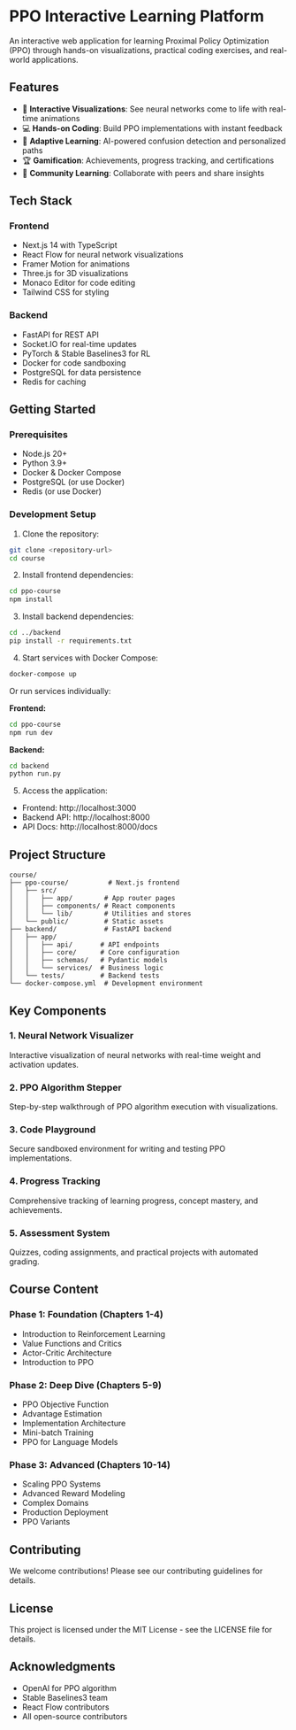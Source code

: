 # PPO Interactive Learning Platform

An interactive web application for learning Proximal Policy Optimization (PPO) through hands-on visualizations, practical coding exercises, and real-world applications.

## Features

- 🎯 **Interactive Visualizations**: See neural networks come to life with real-time animations
- 💻 **Hands-on Coding**: Build PPO implementations with instant feedback
- 🧠 **Adaptive Learning**: AI-powered confusion detection and personalized paths
- 🏆 **Gamification**: Achievements, progress tracking, and certifications
- 🤝 **Community Learning**: Collaborate with peers and share insights

## Tech Stack

### Frontend
- Next.js 14 with TypeScript
- React Flow for neural network visualizations
- Framer Motion for animations
- Three.js for 3D visualizations
- Monaco Editor for code editing
- Tailwind CSS for styling

### Backend
- FastAPI for REST API
- Socket.IO for real-time updates
- PyTorch & Stable Baselines3 for RL
- Docker for code sandboxing
- PostgreSQL for data persistence
- Redis for caching

## Getting Started

### Prerequisites
- Node.js 20+
- Python 3.9+
- Docker & Docker Compose
- PostgreSQL (or use Docker)
- Redis (or use Docker)

### Development Setup

1. Clone the repository:
```bash
git clone <repository-url>
cd course
```

2. Install frontend dependencies:
```bash
cd ppo-course
npm install
```

3. Install backend dependencies:
```bash
cd ../backend
pip install -r requirements.txt
```

4. Start services with Docker Compose:
```bash
docker-compose up
```

Or run services individually:

**Frontend:**
```bash
cd ppo-course
npm run dev
```

**Backend:**
```bash
cd backend
python run.py
```

5. Access the application:
- Frontend: http://localhost:3000
- Backend API: http://localhost:8000
- API Docs: http://localhost:8000/docs

## Project Structure

```
course/
├── ppo-course/          # Next.js frontend
│   ├── src/
│   │   ├── app/        # App router pages
│   │   ├── components/ # React components
│   │   └── lib/        # Utilities and stores
│   └── public/         # Static assets
├── backend/            # FastAPI backend
│   ├── app/
│   │   ├── api/       # API endpoints
│   │   ├── core/      # Core configuration
│   │   ├── schemas/   # Pydantic models
│   │   └── services/  # Business logic
│   └── tests/         # Backend tests
└── docker-compose.yml  # Development environment
```

## Key Components

### 1. Neural Network Visualizer
Interactive visualization of neural networks with real-time weight and activation updates.

### 2. PPO Algorithm Stepper
Step-by-step walkthrough of PPO algorithm execution with visualizations.

### 3. Code Playground
Secure sandboxed environment for writing and testing PPO implementations.

### 4. Progress Tracking
Comprehensive tracking of learning progress, concept mastery, and achievements.

### 5. Assessment System
Quizzes, coding assignments, and practical projects with automated grading.

## Course Content

### Phase 1: Foundation (Chapters 1-4)
- Introduction to Reinforcement Learning
- Value Functions and Critics
- Actor-Critic Architecture
- Introduction to PPO

### Phase 2: Deep Dive (Chapters 5-9)
- PPO Objective Function
- Advantage Estimation
- Implementation Architecture
- Mini-batch Training
- PPO for Language Models

### Phase 3: Advanced (Chapters 10-14)
- Scaling PPO Systems
- Advanced Reward Modeling
- Complex Domains
- Production Deployment
- PPO Variants

## Contributing

We welcome contributions! Please see our contributing guidelines for details.

## License

This project is licensed under the MIT License - see the LICENSE file for details.

## Acknowledgments

- OpenAI for PPO algorithm
- Stable Baselines3 team
- React Flow contributors
- All open-source contributors